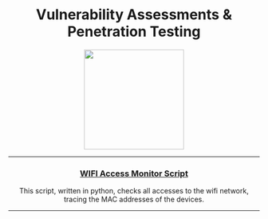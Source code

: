 
<!--p align="center"><img src="https://user-images.githubusercontent.com/53179989/155505992-cf7cfe47-7aef-4d7f-a6e6-ca63ba5b0cee.jpeg" /></p-->

<!--h3 align="center"> Hi! I’m "Jouleffect" </h3-->

<h1 align="center"> Vulnerability Assessments & Penetration Testing </h1>

<p align="center"><img src="https://user-images.githubusercontent.com/53179989/236480153-629708d8-519b-4e62-85cc-5e37a4dfe3a2.png" style="width:200px" />
</p>

* * *

<!--h2 align="center"!> Weapon List </h2-->

<h3 align="center"><a href="network_monitor.html">WIFI Access Monitor Script</a></h3>
<p align="center">This script, written in python, checks all accesses to the wifi network, tracing the MAC addresses of the devices.</p>


* * *
